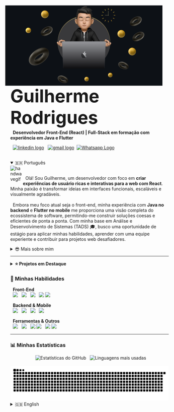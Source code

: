 <img align="right" width="500px" style="margin-top: -20px; margin-right: 20px;" src="img/banner.png">

<h3 align="left" style="font-size: 4em; margin-bottom: 0; line-height: 1.2;">Guilherme Rodrigues</h3>
<p align="left" style="margin-top: 5px;">
  <strong>Desenvolvedor Front-End (React) | Full-Stack em formação com experiência em Java e Flutter</strong>
</p>
<p align="left" style="margin-top: 5px;">
  <a href="https://www.linkedin.com/in/gui-ccr-" target="_blank"><img src="https://raw.githubusercontent.com/maurodesouza/profile-readme-generator/master/src/assets/icons/social/linkedin/default.svg" width="45" height="33" alt="linkedin logo"/></a>
  <a href="mailto:guilhermerodrigues6484@gmail.com" target="_blank"><img src="https://raw.githubusercontent.com/maurodesouza/profile-readme-generator/master/src/assets/icons/social/gmail/default.svg" width="45" height="33" alt="gmail logo" /></a>
 <a href="https://wa.me/5533998217341" target="_blank"><img src="https://raw.githubusercontent.com/maurodesouza/profile-readme-generator/master/src/assets/icons/social/whatsapp/default.svg" width="45" height="33" alt="Whatsapp Logo" /></a>
</p>

<div style="clear: both;"></div> 

<details open>
<summary>🇧🇷 Português</summary>
  
<img alt="handwavegif" src="https://user-images.githubusercontent.com/39513876/112366216-8cfe7400-8cfe-11eb-8116-7d3dbae20e97.gif" width='40' align="left"/>
<p align="left">
  Olá! Sou Guilherme, um desenvolvedor com foco em <strong>criar experiências de usuário ricas e interativas para a web com React</strong>. Minha paixão é transformar ideias em interfaces funcionais, escaláveis e visualmente agradáveis.
  <br/><br/>
  Embora meu foco atual seja o front-end, minha experiência com <strong>Java no backend</strong> e <strong>Flutter no mobile</strong> me proporciona uma visão completa do ecossistema de software, permitindo-me construir soluções coesas e eficientes de ponta a ponta. Com minha base em Análise e Desenvolvimento de Sistemas (TADS) 🎓, busco uma oportunidade de estágio para aplicar minhas habilidades, aprender com uma equipe experiente e contribuir para projetos web desafiadores.
</p>

<details>
  <summary>😎 Mais sobre mim</summary>
  <br>
  - 🎓 Graduando em Análise e Desenvolvimento de Sistemas no Instituto Federal do Norte de Minas Gerais (IFNMG), com previsão de término em 2027.
  <br>
  - 🌱 Atualmente aprofundando meus conhecimentos no ecossistema React, componentização e gerenciamento de estado.
  <br>
  - 📄 Você pode conferir meu <a href="https://drive.google.com/file/d/1p9HDEpxhFtN4wEg9mEUte1UXVDjfciSm/view?usp=sharing">currículo</a> para mais detalhes.
</details>

---

  
<details>
<summary><strong>⭐ Projetos em Destaque</strong></summary>
<br>

<table>
  <tr valign="top">
    <td width="50%" style="background-color: #2d333b; border-radius: 10px;">
      <h4 align="center">Website Pokédex (React)</h4>
      <p align="center">
        <a href="https://github.com/gui-ccr/pokedex-react" target="_blank">
          <img src="/img/Demonstração da Pokédex em React.gif" alt="Demonstração da Pokédex em React" width="300"/>
        </a>
      </p>
      <p>Aplicação web moderna construída com <strong>React e Vite</strong> para demonstrar habilidades em componentização, gerenciamento de estado com Hooks (<code>useState</code>, <code>useEffect</code>) e consumo de APIs REST.</p>
      <p align="center">
        <img src="https://img.shields.io/badge/React-20232A?style=plastic&logo=react&logoColor=61DAFB">
        <img src="https://img.shields.io/badge/Vite-646CFF?style=plastic&logo=vite&logoColor=white">
        <img src="https://img.shields.io/badge/JavaScript-F7DF1E?style=plastic&logo=javascript&logoColor=black">
      </p>
      <p align="center">
        <a href="https://github.com/gui-ccr/pokedex-react" target="_blank"><strong>Ver Repositório →</strong></a>
      </p>
    </td>
    <td width="50%" style="background-color: #2d333b; border-radius: 10px;">
      <h4 align="center">Estudo de Caso Back-end (Java)</h4>
      <p align="center">
        <a href="https://github.com/gui-ccr/rpg-batalha-console-java" target="_blank">
          <img src="https://github.com/gui-ccr/rpg-batalha-console-java/blob/main/assets/Gameplay.gif?raw=true" alt="Gameplay do RPG de Terminal" width="300"/>
        </a>
      </p>
      <p>Sistema de RPG via terminal focado em demonstrar lógica de POO, arquitetura de software (CRUD) e interação com banco de dados. Uma base sólida para a construção de qualquer tipo de aplicação.</p>
      <p align="center">
        <img src="https://img.shields.io/badge/Java-ED8B00?style=plastic&logo=openjdk&logoColor=white">
        <img src="https://img.shields.io/badge/SQL-025E8C?style=plastic&logo=postgresql&logoColor=white">
        <img src="https://img.shields.io/badge/Maven-C71A36?style=plastic&logo=apachemaven&logoColor=white">
      </p>
      <p align="center">
        <a href="https://github.com/gui-ccr/rpg-batalha-console-java" target="_blank"><strong>Ver Repositório →</strong></a>
      </p>
    </td>
  </tr>
  <tr valign="top">
    <td width="50%" style="background-color: #2d333b; border-radius: 10px;">
      <h4 align="center">Arquitetura de Software (C++)</h4>
      <p align="center">
        <a href="https://github.com/gui-ccr/libman-cpp" target="_blank">
          <img src="/img/Demonstração do Sistema em C++.gif" alt="Demonstração do Sistema em C++" width="300"/>
        </a>
      </p>
      <p align="center">Mergulho técnico em C++ para demonstrar domínio de Polimorfismo e gerenciamento de memória moderno com <strong>ponteiros inteligentes (std::unique_ptr)</strong>.</p>
      <p align="center">
        <img src="https://img.shields.io/badge/C%2B%2B-00599C?style=plastic&logo=cplusplus&logoColor=white">
        <img src="https://img.shields.io/badge/Build-Makefile-C71A36?style=plastic&logo=gnu-make&logoColor=white">
      </p>
      <p align="center">
        <a href="https://github.com/gui-ccr/libman-cpp" target="_blank"><strong>Ver Repositório →</strong></a>
      </p>
    </td>
    <td width="50%" style="background-color: #2d333b; border-radius: 10px;">
      <h4 align="center">MovieFlix (Flutter)</h4>
      <p align="center">
        <a href="https://github.com/gui-ccr/MovieFlix_App" target="_blank">
          <img src="https://github.com/gui-ccr/MovieFlix_App/blob/main/image/gif%20app.gif?raw=true" alt="Demonstração do Aplicativo" width="100"/>
        </a>
      </p>
      <p>Aplicativo mobile que consome a API do TMDb, demonstrando habilidades em consumo de APIs REST, gerenciamento de estado e UIs declarativas.</p>
      <p align="center">
        <img src="https://img.shields.io/badge/Flutter-02569B?style=plastic&logo=flutter&logoColor=white">
        <img src="https://img.shields.io/badge/Dart-0175C2?style=plastic&logo=dart&logoColor=white">
        <img src="https://img.shields.io/badge/API-TMDB-blue?style=plastic&logo=themoviedatabase&logoColor=white" alt="API TMDB">
      </p>
      <p align="center">
        <a href="https://github.com/gui-ccr/MovieFlix_App" target="_blank"><strong>Ver Repositório →</strong></a>
      </p>
    </td>
  </tr>
</table>
</details>

### 🚀 Minhas Habilidades

<p align="left">
  <strong>Front-End</strong><br>
  <img src="https://img.shields.io/badge/React-20232A?style=plastic&logo=react&logoColor=61DAFB">
  <img src="https://img.shields.io/badge/JavaScript-F7DF1E?style=plastic&logo=javascript&logoColor=black">
  <img src="https://img.shields.io/badge/HTML5-E34F26?style=plastic&logo=html5&logoColor=white">
  <img src="https://img.shields.io/badge/CSS3-1572B6?style=plastic&logo=css3&logoColor=white">
  <img src="https://img.shields.io/badge/Bootstrap-7952B3?style=plastic&logo=bootstrap&logoColor=white">
</p>
<p align="left">
  <strong>Backend & Mobile</strong><br>
  <img src="https://img.shields.io/badge/Java-ED8B00?style=plastic&logo=openjdk&logoColor=white">
  <img src="https://img.shields.io/badge/C%2B%2B-00599C?style=plastic&logo=cplusplus&logoColor=white">
  <img src="https://img.shields.io/badge/Dart-0175C2?style=plastic&logo=dart&logoColor=white">
  <img src="https://img.shields.io/badge/Flutter-02569B?style=plastic&logo=flutter&logoColor=white">
</p>
<p align="left">
  <strong>Ferramentas & Outros</strong><br>
  <img src="https://img.shields.io/badge/Git-F05032?style=plastic&logo=git&logoColor=white">
  <img src="https://img.shields.io/badge/GitHub-181717?style=plastic&logo=github&logoColor=white">
  <img src="https://img.shields.io/badge/SQL-025E8C?style=plastic&logo=postgresql&logoColor=white">
  <img src="https://img.shields.io/badge/PostgreSQL-316192?style=plastic&logo=postgresql&logoColor=white">
  <img src="https://img.shields.io/badge/Maven-C71A36?style=plastic&logo=apachemaven&logoColor=white">
  <img src="https://img.shields.io/badge/Supabase-3ECF8E?style=plastic&logo=supabase&logoColor=white">
</p>

---

### 📊 Minhas Estatísticas
<div align="center">
  <img src="https://github-readme-stats.vercel.app/api?username=gui-ccr&show_icons=true&include_all_commits=true&count_private=true&theme=gruvbox&locale=pt-br&hide_border=true&cache_seconds=3600" height="150" alt="Estatísticas do GitHub" />
  <img src="https://github-readme-stats.vercel.app/api/top-langs?username=gui-ccr&locale=pt-br&layout=compact&card_width=320&langs_count=5&theme=gruvbox&hide_border=true&cache_seconds=3600" height="150" alt="Linguagens mais usadas" />
</div>
<div align="center">
  <img src="https://raw.githubusercontent.com/gui-ccr/gui-ccr/output/github-contribution-grid-snake-golden.svg" alt="Snake animation" />
</div>

</details>

<details>
<summary>🇬🇧 English</summary>
  
<img alt="handwavegif" src="https://user-images.githubusercontent.com/39513876/112366216-8cfe7400-8cfe-11eb-8116-7d3dbae20e97.gif" width='40' align="left"/>
<p align="left">
  Hi! I'm Guilherme, a developer focused on <strong>crafting rich and interactive user experiences for the web with React</strong>. My passion is to turn ideas into functional, scalable, and visually appealing interfaces.
  <br/><br/>
  While my actual focus is front-end, my experience with <strong>Java on the backend</strong> and <strong>Flutter for mobile</strong> gives me a comprehensive view of the software ecosystem, enabling me to build cohesive and efficient end-to-end solutions. With my background in Systems Analysis and Development (TADS) 🎓, I am seeking an internship opportunity to apply my skills, learn from an experienced team, and contribute to challenging web projects.
</p>

<details>
  <summary>😎 More about me</summary>
  <br>
  - 🎓 Undergraduate in Systems Analysis and Development at the Federal Institute of North Minas Gerais (IFNMG), expected to graduate in 2027.
  <br>
  - 🌱 Currently deepening my knowledge of the React ecosystem, componentization, and state management.
  <br>
  - 📄 You can check my <a href="https://drive.google.com/file/d/1p9HDEpxhFtN4wEg9mEUte1UXVDjfciSm/view?usp=sharing">resume</a> for more details.
</details>

---

  

<details>
<summary><strong>⭐ Featured Projects</strong></summary>
<br>

<table>
  <tr valign="top">
    <td width="50%" style="background-color: #2d333b; border-radius: 10px;">
      <h4 align="center">Website Pokédex  (React)</h4>
      <p align="center">
        <a href="https://github.com/gui-ccr/pokedex-react" target="_blank">
          <img src="/img/Demonstração da Pokédex em React.gif" alt="Pokédex with React Demo" width="300"/>
        </a>
      </p>
      <p>A modern web application built with <strong>React and Vite</strong> to demonstrate skills in componentization, state management with Hooks (<code>useState</code>, <code>useEffect</code>), and REST API consumption.</p>
      <p align="center">
        <img src="https://img.shields.io/badge/React-20232A?style=plastic&logo=react&logoColor=61DAFB">
        <img src="https://img.shields.io/badge/Vite-646CFF?style=plastic&logo=vite&logoColor=white">
        <img src="https://img.shields.io/badge/JavaScript-F7DF1E?style=plastic&logo=javascript&logoColor=black">
      </p>
      <p align="center">
        <a href="https://github.com/gui-ccr/pokedex-react" target="_blank"><strong>View Repository →</strong></a>
      </p>
    </td>
    <td width="50%" style="background-color: #2d333b; border-radius: 10px;">
      <h4 align="center">Back-end Case Study (Java)</h4>
      <p align="center">
        <a href="https://github.com/gui-ccr/rpg-batalha-console-java" target="_blank">
          <img src="https://github.com/gui-ccr/rpg-batalha-console-java/blob/main/assets/Gameplay.gif?raw=true" alt="Terminal RPG Gameplay" width="300"/>
        </a>
      </p>
      <p>A terminal-based RPG system focused on demonstrating OOP logic, software architecture (CRUD), and database interaction. A solid foundation for building any type of application.</p>
      <p align="center">
        <img src="https://img.shields.io/badge/Java-ED8B00?style=plastic&logo=openjdk&logoColor=white">
        <img src="https://img.shields.io/badge/SQL-025E8C?style=plastic&logo=postgresql&logoColor=white">
        <img src="https://img.shields.io/badge/Maven-C71A36?style=plastic&logo=apachemaven&logoColor=white">
      </p>
      <p align="center">
        <a href="https://github.com/gui-ccr/rpg-batalha-console-java" target="_blank"><strong>View Repository →</strong></a>
      </p>
    </td>
  </tr>
  <tr valign="top">
    <td width="50%" style="background-color: #2d333b; border-radius: 10px;">
      <h4 align="center">Software Architecture (C++)</h4>
      <p align="center">
        <a href="https://github.com/gui-ccr/libman-cpp" target="_blank">
          <img src="/img/Demonstração do Sistema em C++.gif" alt="C++ System Demo" width="300"/>
        </a>
      </p>
      <p align="center">A technical deep-dive into C++ to demonstrate mastery of Polymorphism and modern, safe memory management with <strong>smart pointers (std::unique_ptr)</strong>.</p>
      <p align="center">
        <img src="https://img.shields.io/badge/C%2B%2B-00599C?style=plastic&logo=cplusplus&logoColor=white">
        <img src="https://img.shields.io/badge/Build-Makefile-C71A36?style=plastic&logo=gnu-make&logoColor=white">
      </p>
      <p align="center">
        <a href="https://github.com/gui-ccr/libman-cpp" target="_blank"><strong>View Repository →</strong></a>
      </p>
    </td>
    <td width="50%" style="background-color: #2d333b; border-radius: 10px;">
      <h4 align="center">MovieFlix (Flutter)</h4>
      <p align="center">
        <a href="https://github.com/gui-ccr/MovieFlix_App" target="_blank">
          <img src="https://github.com/gui-ccr/MovieFlix_App/blob/main/image/gif%20app.gif?raw=true" alt="App Demo" width="100"/>
        </a>
      </p>
      <p>A mobile app that consumes the TMDb API, demonstrating skills in REST API consumption, state management, and declarative UIs.</p>
      <p align="center">
        <img src="https://img.shields.io/badge/Flutter-02569B?style=plastic&logo=flutter&logoColor=white">
        <img src="https://img.shields.io/badge/Dart-0175C2?style=plastic&logo=dart&logoColor=white">
        <img src="https://img.shields.io/badge/API-TMDB-blue?style=plastic&logo=themoviedatabase&logoColor=white" alt="API TMDB">
      </p>
      <p align="center">
        <a href="https://github.com/gui-ccr/MovieFlix_App" target="_blank"><strong>View Repository →</strong></a>
      </p>
    </td>
  </tr>
</table>
</details>

---
### 🚀 My Skills

<p align="left">
  <strong>Front-End</strong><br>
  <img src="https://img.shields.io/badge/React-20232A?style=plastic&logo=react&logoColor=61DAFB">
  <img src="https://img.shields.io/badge/JavaScript-F7DF1E?style=plastic&logo=javascript&logoColor=black">
  <img src="https://img.shields.io/badge/HTML5-E34F26?style=plastic&logo=html5&logoColor=white">
  <img src="https://img.shields.io/badge/CSS3-1572B6?style=plastic&logo=css3&logoColor=white">
  <img src="https://img.shields.io/badge/Bootstrap-7952B3?style=plastic&logo=bootstrap&logoColor=white">
</p>
<p align="left">
  <strong>Backend & Mobile</strong><br>
  <img src="https://img.shields.io/badge/Java-ED8B00?style=plastic&logo=openjdk&logoColor=white">
  <img src="https://img.shields.io/badge/C%2B%2B-00599C?style=plastic&logo=cplusplus&logoColor=white">
  <img src="https://img.shields.io/badge/Dart-0175C2?style=plastic&logo=dart&logoColor=white">
  <img src="https://img.shields.io/badge/Flutter-02569B?style=plastic&logo=flutter&logoColor=white">
</p>
<p align="left">
  <strong>Tools & Others</strong><br>
  <img src="https://img.shields.io/badge/Git-F05032?style=plastic&logo=git&logoColor=white">
  <img src="https://img.shields.io/badge/GitHub-181717?style=plastic&logo=github&logoColor=white">
  <img src="https://img.shields.io/badge/SQL-025E8C?style=plastic&logo=postgresql&logoColor=white">
  <img src="https://img.shields.io/badge/PostgreSQL-316192?style=plastic&logo=postgresql&logoColor=white">
  <img src="https://img.shields.io/badge/Maven-C71A36?style=plastic&logo=apachemaven&logoColor=white">
  <img src="https://img.shields.io/badge/Supabase-3ECF8E?style=plastic&logo=supabase&logoColor=white">
</p>

---

### 📊 My Stats
<div align="center">
  <img src="https://github-readme-stats.vercel.app/api?username=gui-ccr&show_icons=true&include_all_commits=true&count_private=true&theme=gruvbox&locale=en&hide_border=true&cache_seconds=3600" height="150" alt="GitHub Stats" />
  <img src="https://github-readme-stats.vercel.app/api/top-langs?username=gui-ccr&locale=en&layout=compact&card_width=320&langs_count=5&theme=gruvbox&hide_border=true&cache_seconds=3600" height="150" alt="Top Languages" />
</div>
<div align="center">
  <img src="https://raw.githubusercontent.com/gui-ccr/gui-ccr/output/github-contribution-grid-snake-golden.svg" alt="Snake animation" />
</div>

</details>
